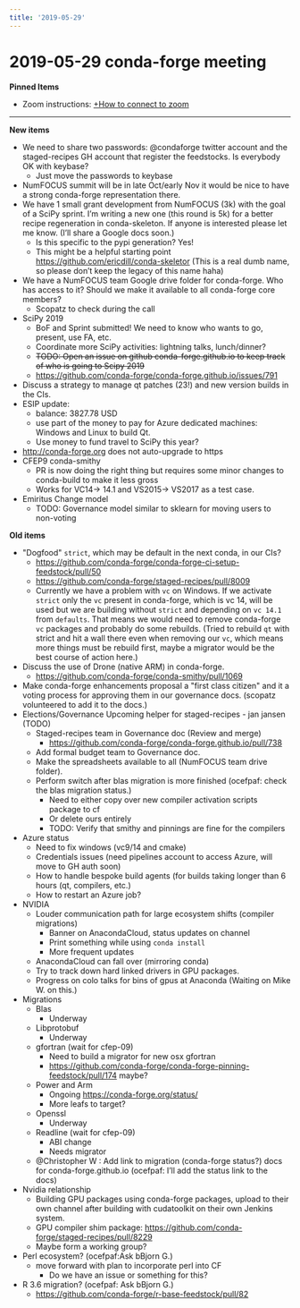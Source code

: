 ```yaml
---
title: '2019-05-29'
---
```

# 2019-05-29 conda-forge meeting
**Pinned Items**

- Zoom instructions: [+How to connect to zoom](https://paper.dropbox.com/doc/How-to-connect-to-zoom-odl94oveHyiRv6UqTtZE5) 
----------

**New items**

- We need to share two passwords: @condaforge twitter account and the staged-recipes GH account that register the feedstocks. Is everybody OK with keybase?
    - Just move the passwords to keybase
- NumFOCUS summit will be in late Oct/early Nov it would be nice to have a strong conda-forge representation there.
- We have 1 small grant development from NumFOCUS (3k) with the goal of a SciPy sprint. I’m writing a new one (this round is 5k) for a better recipe regeneration in conda-skeleton. If anyone is interested please let me know. (I’ll share a Google docs soon.)
    - Is this specific to the pypi generation? Yes!
    - This might be a helpful starting point https://github.com/ericdill/conda-skeletor (This is a real dumb name, so please don’t keep the legacy of this name haha)
- We have a NumFOCUS team Google drive folder for conda-forge. Who has access to it? Should we make it available to all conda-forge core members?
    - Scopatz to check during the call
- SciPy 2019
    - BoF and Sprint submitted! We need to know who wants to go, present, use FA, etc.
    - Coordinate more SciPy activities: lightning talks, lunch/dinner?
    - ~~TODO: Open an issue on github conda-forge.github.io to keep track of who is going to Scipy 2019~~
    - https://github.com/conda-forge/conda-forge.github.io/issues/791
- Discuss a strategy to manage qt patches (23!) and new version builds in the CIs.
- ESIP update:
    - balance: 3827.78 USD
    - use part of the money to pay for Azure dedicated machines: Windows and Linux to build Qt.
    - Use money to fund travel to SciPy this year?
- http://conda-forge.org does not auto-upgrade to https
- CFEP9 conda-smithy
    - PR is now doing the right thing but requires some minor changes to conda-build to make it less gross
    - Works for VC14→ 14.1 and VS2015→ VS2017 as a test case.  
- Emiritus Change model
    - TODO: Governance model similar to sklearn for moving users to non-voting

**Old items**

- "Dogfood"  `strict`, which may be default in the next conda, in our CIs?
    - https://github.com/conda-forge/conda-forge-ci-setup-feedstock/pull/50
    - https://github.com/conda-forge/staged-recipes/pull/8009
    - Currently we have a problem with `vc` on Windows. If we activate `strict` only the `vc` present in conda-forge, which is vc 14, will be used but we are building without `strict` and depending on `vc 14.1` from `defaults`. That means we would need to remove conda-forge `vc` packages and probably do some rebuilds. (Tried to rebuild `qt` with strict and hit a wall there even when removing our `vc`, which means more things must be rebuild first, maybe a migrator would be the best course of action here.)
- Discuss the use of Drone (native ARM) in conda-forge.
    - https://github.com/conda-forge/conda-smithy/pull/1069
- Make conda-forge enhancements proposal a "first class citizen"  and it a voting process for approving them in our governance docs. (scopatz volunteered to add it to the docs.)
- Elections/Governance
        Upcoming helper for staged-recipes
        - jan jansen (TODO)
    - Staged-recipes team in Governance doc (Review and merge)
        - https://github.com/conda-forge/conda-forge.github.io/pull/738
    - Add formal budget team to Governance doc.
    - Make the spreadsheets available to all (NumFOCUS team drive folder).
    - Perform switch after blas migration is more finished (ocefpaf: check the blas migration status.)
        - Need to either copy over new compiler activation scripts package to cf
        - Or delete ours entirely
        - TODO: Verify that smithy and pinnings are fine for the compilers
- Azure status
    - Need to fix windows (vc9/14 and cmake)
    - Credentials issues (need pipelines account to access Azure, will move to GH auth soon)
    - How to handle bespoke build agents (for builds taking longer than 6 hours (qt, compilers, etc.)
    - How to restart an Azure job?
- NVIDIA
    - Louder communication path for large ecosystem shifts (compiler migrations)
        - Banner on AnacondaCloud, status updates on channel
        - Print something while using `conda install`
        - More frequent updates
    - AnacondaCloud can fall over (mirroring conda)
    - Try to track down hard linked drivers in GPU packages.
    - Progress on colo talks for bins of gpus at Anaconda (Waiting on Mike W. on this.)
- Migrations
    - Blas
        - Underway
    - Libprotobuf
        - Underway
    - gfortran (wait for cfep-09)
        - Need to build a migrator for new osx gfortran
        - https://github.com/conda-forge/conda-forge-pinning-feedstock/pull/174 maybe?
    - Power and Arm
        - Ongoing https://conda-forge.org/status/
        - More leafs to target?
    - Openssl
        - Underway
    - Readline (wait for cfep-09)
        - ABI change
        - Needs migrator
    - @Christopher W : Add link to migration (conda-forge status?) docs for conda-forge.github.io (ocefpaf: I’ll add the status link to the docs)
- Nvidia relationship
    - Building GPU packages using conda-forge packages, upload to their own channel after building with cudatoolkit on their own Jenkins system.
    - GPU compiler shim package: https://github.com/conda-forge/staged-recipes/pull/8229
    - Maybe form a working group?
- Perl ecosystem? (ocefpaf:Ask bBjorn G.)
    - move forward with plan to incorporate perl into CF
        - Do we have an issue or something for this?
- R 3.6 migration? (ocefpaf: Ask bBjorn G.)
    - https://github.com/conda-forge/r-base-feedstock/pull/82

